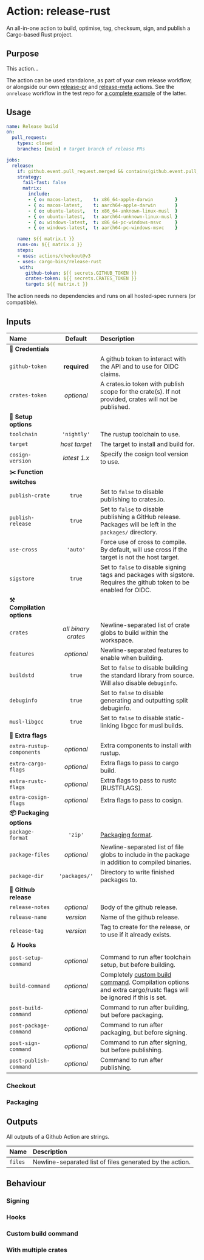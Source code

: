 # Action: release-rust

An all-in-one action to build, optimise, tag, checksum, sign, and publish a Cargo-based Rust project.

## Purpose

This action...

The action can be used standalone, as part of your own release workflow, or alongside our own
[release-pr] and [release-meta] actions. See the `onrelease` workflow in the test repo for
[a complete example](https://github.com/passcod/cargo-release-pr-test/blob/main/.github/workflows/onrelease.yml)
of the latter.

[release-pr]: https://github.com/cargo-bins/release-pr
[release-meta]: https://github.com/cargo-bins/release-meta

## Usage

```yaml
name: Release build
on:
  pull_request:
    types: closed
    branches: [main] # target branch of release PRs

jobs:
  release:
    if: github.event.pull_request.merged && contains(github.event.pull_request.labels.*.name, 'release')
    strategy:
      fail-fast: false
      matrix:
        include:
        - { o: macos-latest,    t: x86_64-apple-darwin        }
        - { o: macos-latest,    t: aarch64-apple-darwin       }
        - { o: ubuntu-latest,   t: x86_64-unknown-linux-musl  }
        - { o: ubuntu-latest,   t: aarch64-unknown-linux-musl }
        - { o: windows-latest,  t: x86_64-pc-windows-msvc     }
        - { o: windows-latest,  t: aarch64-pc-windows-msvc    }

    name: ${{ matrix.t }}
    runs-on: ${{ matrix.o }}
    steps:
    - uses: actions/checkout@v3
    - uses: cargo-bins/release-rust
     with:
       github-token: ${{ secrets.GITHUB_TOKEN }}
       crates-token: ${{ secrets.CRATES_TOKEN }}
       target: ${{ matrix.t }}
```

The action needs no dependencies and runs on all hosted-spec runners (or compatible).

## Inputs

| Name | Default | Description |
|:-|:-:|:-|
| __🔑 Credentials__ |||
| `github-token` | **required** | A github token to interact with the API and to use for OIDC claims. |
| `crates-token` | _optional_ | A crates.io token with publish scope for the crate(s). If not provided, crates will not be published. |
| __🧰 Setup options__ |||
| `toolchain` | `'nightly'` | The rustup toolchain to use. |
| `target` | _host target_ | The target to install and build for. |
| `cosign-version` | _latest 1.x_ | Specify the cosign tool version to use. |
| __✂️ Function switches__ |||
| `publish-crate` | `true` | Set to `false` to disable publishing to crates.io. |
| `publish-release` | `true` | Set to `false` to disable publishing a GitHub release. Packages will be left in the `packages/` directory. |
| `use-cross` | `'auto'` | Force use of cross to compile. By default, will use cross if the target is not the host target. |
| `sigstore` | `true` | Set to `false` to disable signing tags and packages with sigstore. Requires the github token to be enabled for OIDC. |
| __⚒️ Compilation options__ |||
| `crates` | _all binary crates_ | Newline-separated list of crate globs to build within the workspace. |
| `features` | _optional_ | Newline-separated features to enable when building. |
| `buildstd` | `true` | Set to `false` to disable building the standard library from source. Will also disable `debuginfo`. |
| `debuginfo` | `true` | Set to `false` to disable generating and outputting split debuginfo. |
| `musl-libgcc` | `true` | Set to `false` to disable static-linking libgcc for musl builds. |
| __🚩 Extra flags__ |||
| `extra-rustup-components` | _optional_ | Extra components to install with rustup. |
| `extra-cargo-flags` | _optional_ | Extra flags to pass to cargo build. |
| `extra-rustc-flags` | _optional_ | Extra flags to pass to rustc (RUSTFLAGS). |
| `extra-cosign-flags` | _optional_ | Extra flags to pass to cosign. |
| __📦 Packaging options__ |||
| `package-format` | `'zip'` | [Packaging format](#packaging). |
| `package-files` | _optional_ | Newline-separated list of file globs to include in the package in addition to compiled binaries. |
| `package-dir` | `'packages/'` | Directory to write finished packages to. |
| __🚢 Github release__ |||
| `release-notes` | _optional_ | Body of the github release. |
| `release-name` | _version_ | Name of the github release. |
| `release-tag` | _version_ | Tag to create for the release, or to use if it already exists. |
| __🪝 Hooks__ |||
| `post-setup-command` | _optional_ | Command to run after toolchain setup, but before building. |
| `build-command` | _optional_ | Completely [custom build command](#custom-build-command). Compilation options and extra cargo/rustc flags will be ignored if this is set. |
| `post-build-command` | _optional_ | Command to run after building, but before packaging. |
| `post-package-command` | _optional_ | Command to run after packaging, but before signing. |
| `post-sign-command` | _optional_ | Command to run after signing, but before publishing. |
| `post-publish-command` | _optional_ | Command to run after publishing. |

### Checkout

### Packaging

## Outputs

All outputs of a Github Action are strings.

| Name | Description |
|:-|:-|
| `files` | Newline-separated list of files generated by the action. |

## Behaviour

### Signing

### Hooks

### Custom build command

### With multiple crates
